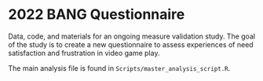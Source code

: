 # 2022 BANG Questionnaire
Data, code, and materials for an ongoing measure validation study. The goal of the study is to create a new questionnaire to assess experiences of need satisfaction and frustration in video game play.

The main analysis file is found in `Scripts/master_analysis_script.R`. 
